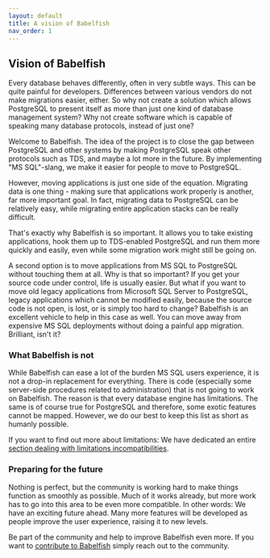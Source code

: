 ```yaml
---
layout: default
title: A vision of Babelfish
nav_order: 1
---
```


## Vision of Babelfish

Every database behaves differently, often in very subtle ways. This can be quite
painful for developers. Differences between various vendors do not make
migrations easier, either. So why not create a solution which allows PostgreSQL
to present itself as more than just one kind of database management system? Why 
not create software which is capable of speaking many database protocols, instead
of just one? 

Welcome to Babelfish. The idea of the project is to close the gap between
PostgreSQL and other systems by making PostgreSQL speak other protocols such as
TDS, and maybe a lot more in the future. By implementing "MS SQL"-slang, we make
it easier for people to move to PostgreSQL. 

However, moving applications is just one side of the equation. Migrating data
is one thing - making sure that applications work properly is another, far
more important goal. In fact, migrating data to PostgreSQL can be relatively
easy, while migrating entire application stacks can be really difficult. 

That's exactly why Babelfish is so important. It allows you to take existing
applications, hook them up to TDS-enabled PostgreSQL and run them more quickly
and easily, even while some migration work might still be going on. 

A second option is to move applications from MS SQL to PostgreSQL without
touching them at all. Why is that so important? If you get your
source code under control, life is usually easier. But what if you want to move
old legacy applications from Microsoft SQL Server to PostgreSQL, legacy applications which cannot be
modified easily, because the source code is not open, is lost, or is simply too hard to
change? Babelfish is an excellent vehicle to help in this case as well. You can
move away from expensive MS SQL deployments without doing a painful app
migration. Brilliant, isn't it?


### What Babelfish is not

While Babelfish can ease a lot of the burden MS SQL users experience, it is not a drop-in
replacement for everything. There is code (especially some server-side 
procedures related to administration) that is not going
to work on Babelfish. The reason is that every database engine has limitations.
The same is of course true for PostgreSQL and therefore, some exotic features cannot be mapped. 
However, we do our best to keep this list as short as humanly possible.

If you want to find out more about limitations: We have dedicated an entire
[section dealing with limitations incompatibilities](../usage/limitations-of-babelfish).

### Preparing for the future

Nothing is perfect, but the community is working hard to make things
function as smoothly as possible. Much of it works already, but more 
work has to go into this area to be even more compatible. In other words: 
We have an exciting future ahead. Many more features will be developed as 
people improve the user experience, raising it to new levels. 

Be part of the community and help to improve Babelfish even more.
If you want to [contribute to Babelfish](contributing) simply reach
out to the community.

